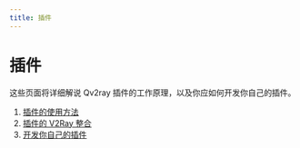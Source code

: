 ```yaml
---
title: 插件
---
```


# 插件

这些页面将详细解说 Qv2ray 插件的工作原理，以及你应如何开发你自己的插件。

1. [插件的使用方法](usage.md)
2. [插件的 V2Ray 整合](v2ray-integration.md)
3. [开发你自己的插件](development.md)
